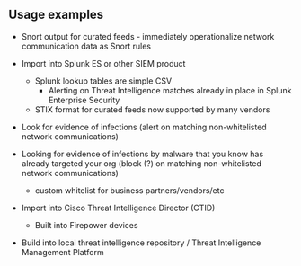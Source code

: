 
## Usage examples


-   Snort output for curated feeds - immediately operationalize network communication data as Snort rules

-   Import into Splunk ES or other SIEM product
    - Splunk lookup tables are simple CSV
      - Alerting on Threat Intelligence matches already in place in Splunk Enterprise Security
    - STIX format for curated feeds now supported by many vendors
    
-   Look for evidence of infections (alert on matching non-whitelisted network communications)

-   Looking for evidence of infections by malware that you know has already targeted your org (block (?) on matching non-whitelisted network communications)
    - custom whitelist for business partners/vendors/etc   

-   Import into Cisco Threat Intelligence Director (CTID)
    - Built into Firepower devices
    
-   Build into local threat intelligence repository / Threat Intelligence Management Platform
